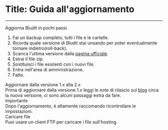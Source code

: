 # Title: Guida all'aggiornamento
<!-- Position: 4 -->
---
Aggiorna Bludit in pochi passi.
1. Fai un backup completo, tutti i file e le cartelle.
2. Ricorda quale versione di Bludit stai unsando per poter eventualmente tornare indietro(roll-back).
3. Scarica l'ultima versione dalla [pagina ufficiale](https://www.bludit.com).
4. Estrai il file zip.
5. Sostituisci i file esistenti con i nuovi file.
6. Entra nell'area di amministrazione.
7. Fatto.

<div class="note">
<div class="title">Aggiornare dalla versione 1.x alla 2.x</div>
Prima di aggiornare dalla versione 1.x leggi le note di rilascio sul <a href="https://blog.bludit.com">blog</a> circa la nuova versione, ci sono alcuni passaggi extra da fare.
</div>

<div class="note">
<div class="title">Importante</div>
Dopo l'aggiornamento, è altamente raccomando ricontrollare le impostazioni.
</div>

<div class="note">
<div class="title">Caricare file</div>
Puoi usare un client FTP per caricare i file sull'hosting.
</div>